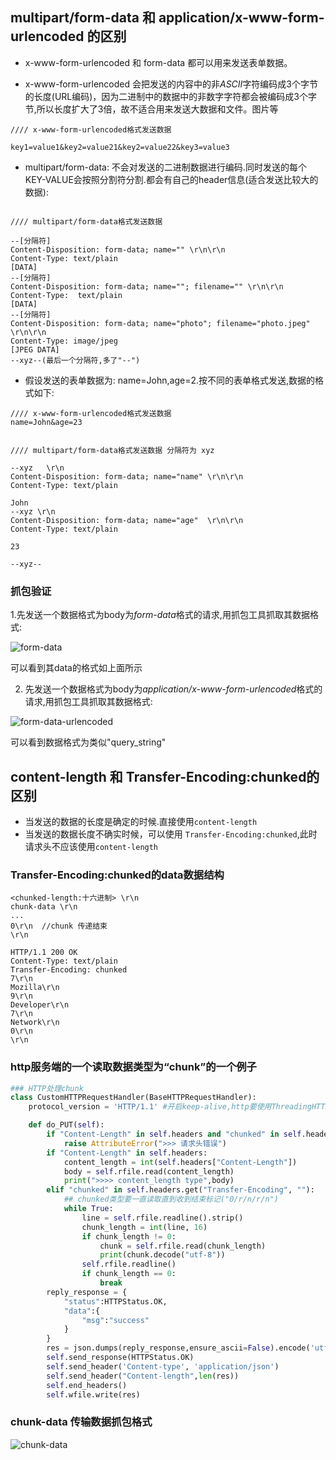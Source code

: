 ## multipart/form-data  和 application/x-www-form-urlencoded 的区别
* x-www-form-urlencoded 和 form-data 都可以用来发送表单数据。

* x-www-form-urlencoded 会把发送的内容中的非*ASCII*字符编码成3个字节的长度(URL编码)，因为二进制中的数据中的非数字字符都会被编码成3个字节,所以长度扩大了3倍，故不适合用来发送大数据和文件。图片等        
```text
//// x-www-form-urlencoded格式发送数据

key1=value1&key2=value21&key2=value22&key3=value3

```
* multipart/form-data: 不会对发送的二进制数据进行编码.同时发送的每个KEY-VALUE会按照分割符分割.都会有自己的header信息(适合发送比较大的数据):
```text

//// multipart/form-data格式发送数据

--[分隔符]
Content-Disposition: form-data; name="" \r\n\r\n
Content-Type: text/plain
[DATA]
--[分隔符]
Content-Disposition: form-data; name=""; filename="" \r\n\r\n
Content-Type:  text/plain
[DATA]
--[分隔符]
Content-Disposition: form-data; name="photo"; filename="photo.jpeg" \r\n\r\n
Content-Type: image/jpeg
[JPEG DATA]
--xyz--(最后一个分隔符,多了"--")

```

* 假设发送的表单数据为: name=John,age=2.按不同的表单格式发送,数据的格式如下:
```text
//// x-www-form-urlencoded格式发送数据
name=John&age=23


//// multipart/form-data格式发送数据 分隔符为 xyz

--xyz   \r\n
Content-Disposition: form-data; name="name" \r\n\r\n
Content-Type: text/plain

John
--xyz \r\n
Content-Disposition: form-data; name="age"  \r\n\r\n
Content-Type: text/plain

23

--xyz--

```

### 抓包验证
1.先发送一个数据格式为body为*form-data*格式的请求,用抓包工具抓取其数据格式:

![form-data](../../recource/images/form-data.png)

可以看到其data的格式如上面所示      


2. 先发送一个数据格式为body为*application/x-www-form-urlencoded*格式的请求,用抓包工具抓取其数据格式:

![form-data-urlencoded](../../recource/images/x-www-form-urlencode.png)         

可以看到数据格式为类似"query_string"



## content-length 和 Transfer-Encoding:chunked的区别
* 当发送的数据的长度是确定的时候.直接使用`content-length`
* 当发送的数据长度不确实时候，可以使用 `Transfer-Encoding:chunked`,此时请求头不应该使用`content-length`

### Transfer-Encoding:chunked的data数据结构
```
<chunked-length:十六进制> \r\n
chunk-data \r\n
...
0\r\n  //chunk 传递结束
\r\n 

```

```text
HTTP/1.1 200 OK
Content-Type: text/plain
Transfer-Encoding: chunked
7\r\n
Mozilla\r\n
9\r\n
Developer\r\n
7\r\n
Network\r\n
0\r\n
\r\n

```

### http服务端的一个读取数据类型为“chunk”的一个例子

```python
### HTTP处理chunk
class CustomHTTPRequestHandler(BaseHTTPRequestHandler):
    protocol_version = 'HTTP/1.1' #开启keep-alive,http要使用ThreadingHTTPServer,否则一次性只能处理一个keep-alive连接

    def do_PUT(self):
        if "Content-Length" in self.headers and "chunked" in self.headers.get("Transfer-Encoding", ""):
            raise AttributeError(">>> 请求头错误")
        if "Content-Length" in self.headers:
            content_length = int(self.headers["Content-Length"])
            body = self.rfile.read(content_length)
            print(">>>> content_length type",body)
        elif "chunked" in self.headers.get("Transfer-Encoding", ""):
            ## chunked类型要一直读取直到收到结束标记("0/r/n/r/n")
            while True: 
                line = self.rfile.readline().strip()
                chunk_length = int(line, 16)
                if chunk_length != 0:
                    chunk = self.rfile.read(chunk_length)
                    print(chunk.decode("utf-8"))
                self.rfile.readline()
                if chunk_length == 0:
                    break
        reply_response = {
            "status":HTTPStatus.OK,
            "data":{
                "msg":"success"
            }
        }
        res = json.dumps(reply_response,ensure_ascii=False).encode('utf-8')
        self.send_response(HTTPStatus.OK)
        self.send_header('Content-type', 'application/json')
        self.send_header("Content-length",len(res))
        self.end_headers()
        self.wfile.write(res)       
```

### chunk-data 传输数据抓包格式
![chunk-data](../../recource/images/chunk-data.png)